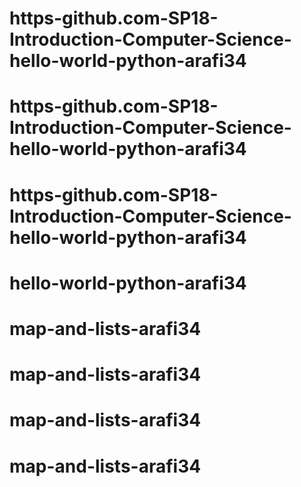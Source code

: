 # https-github.com-SP18-Introduction-Computer-Science-hello-world-python-arafi34
# https-github.com-SP18-Introduction-Computer-Science-hello-world-python-arafi34
# https-github.com-SP18-Introduction-Computer-Science-hello-world-python-arafi34
# hello-world-python-arafi34
# map-and-lists-arafi34
# map-and-lists-arafi34
# map-and-lists-arafi34
# map-and-lists-arafi34

